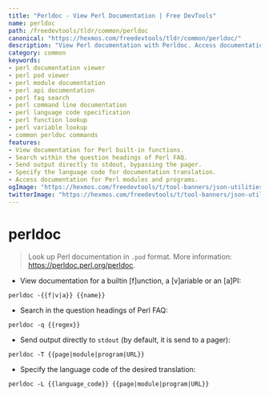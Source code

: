 ```yaml
---
title: "Perldoc - View Perl Documentation | Free DevTools"
name: perldoc
path: /freedevtools/tldr/common/perldoc
canonical: "https://hexmos.com/freedevtools/tldr/common/perldoc/"
description: "View Perl documentation with Perldoc. Access documentation for built-in functions, search Perl FAQ, and specify language translations. Free online tool, no registration required."
category: common
keywords:
- perl documentation viewer
- perl pod viewer
- perl module documentation
- perl api documentation
- perl faq search
- perl command line documentation
- perl language code specification
- perl function lookup
- perl variable lookup
- common perldoc commands
features:
- View documentation for Perl built-in functions.
- Search within the question headings of Perl FAQ.
- Send output directly to stdout, bypassing the pager.
- Specify the language code for documentation translation.
- Access documentation for Perl modules and programs.
ogImage: "https://hexmos.com/freedevtools/t/tool-banners/json-utilities-banner.png"
twitterImage: "https://hexmos.com/freedevtools/t/tool-banners/json-utilities-banner.png"
---
```


# perldoc

> Look up Perl documentation in `.pod` format.
> More information: <https://perldoc.perl.org/perldoc>.

- View documentation for a builtin [f]unction, a [v]ariable or an [a]PI:

`perldoc -{{f|v|a}} {{name}}`

- Search in the question headings of Perl FAQ:

`perldoc -q {{regex}}`

- Send output directly to `stdout` (by default, it is send to a pager):

`perldoc -T {{page|module|program|URL}}`

- Specify the language code of the desired translation:

`perldoc -L {{language_code}} {{page|module|program|URL}}`
